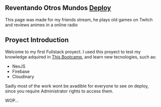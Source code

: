 ## Reventando Otros Mundos [Deploy](https://reventandootrosmundos.vercel.app)
This page was made for my friends stream, he plays old games on Twitch and reviews animes in a online radio
 
## Proyect Introduction
Welcome to my first Fullstack proyect. I used this proyect to test my knowledge adquired in [This Bootcamp](https://fullstackopen.com/en/), and learn new tecnologies, such as:

- NexJS
- Firebase
- Cloudinary

Sadly most of the work wont be avadible for everyone to see on deploy, since you require Administrator rights to access them.

WOP...
